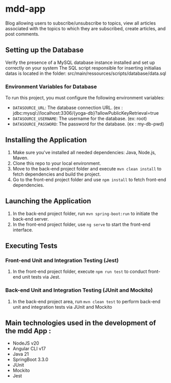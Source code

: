 # mdd-app
Blog allowing users to subscribe/unsubscribe to topics, view all articles associated with the topics to which they are subscribed, create articles, and post comments.

## Setting up the Database
Verify the presence of a MySQL database instance installed and set up correctly on your system
The SQL script responsible for inserting initialias datas is located in the folder: src/main/ressources/scripts/database/data.sql

### Environment Variables for Database
To run this project, you must configure the following environment variables:
- `DATASOURCE_URL`: The database connection URL.   (ex : jdbc:mysql://localhost:3306/{yoga-db}?allowPublicKeyRetrieval=true
- `DATASOURCE_USERNAME`: The username for the database.  (ex: root)
- `DATASOURCE_PASSWORD`: The password for the database.  (ex : my-db-pwd)

## Installing the Application
1. Make sure you've installed all needed dependencies: Java, Node.js, Maven.
2. Clone this repo to your local environment.
3. Move to the back-end project folder and execute `mvn clean install` to fetch dependencies and build the project.
4. Go to the front-end project folder and use `npm install` to fetch front-end dependencies.

## Launching the Application
1. In the back-end project folder, run `mvn spring-boot:run` to initiate the back-end server.
2. In the front-end project folder, use `ng serve` to start the front-end interface.

## Executing Tests

### Front-end Unit and Integration Testing (Jest)
1. In the front-end project folder, execute `npm run test` to conduct front-end unit tests via Jest.
### Back-end Unit and Integration Testing (JUnit and Mockito)
1. In the back-end project area, run `mvn clean test` to perform back-end unit and integration tests via JUnit and Mockito

## Main technologies used in the development of the mdd App :
- NodeJS v20
- Angular CLI v17
- Java 21
- SpringBoot 3.3.0
- JUnit
- Mockito
- Jest
